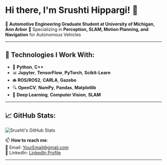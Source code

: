 # Hi there, I'm Srushti Hippargi! 👋

🚗 **Automotive Engineering Graduate Student at University of Michigan, Ann Arbor**
🎯 Specializing in **Perception, SLAM, Motion Planning, and Navigation** for Autonomous Vehicles

---

## 🔧 Technologies I Work With:
- 🐍 **Python**, **C++**
- 📊 **Jupyter**, **TensorFlow**, **PyTorch**, **Scikit-Learn**
- 🚘 **ROS/ROS2**, **CARLA**, **Gazebo**
- 🔍 **OpenCV**, **NumPy**, **Pandas**, **Matplotlib**
- 🧠 **Deep Learning**, **Computer Vision**, **SLAM**

---

## 📈 GitHub Stats:
![Srushti's GitHub Stats](https://github-readme-stats.vercel.app/api?username=srushti-hippargi&show_icons=true&theme=dark&count_private=true)

📫 **How to reach me**:  
📩 Email: [YourEmail@gmail.com](mailto:shipparg@umcih.edu)  
💼 LinkedIn: [LinkedIn Profile]([https://www.linkedin.com/in/srushti-hippargi](https://www.linkedin.com/in/srushtihippargi/))  

---


